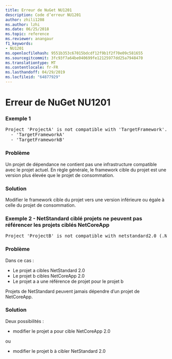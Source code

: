 ```yaml
---
title: Erreur de NuGet NU1201
description: Code d’erreur NU1201
author: zhili1208
ms.author: lzhi
ms.date: 06/25/2018
ms.topic: reference
ms.reviewer: anangaur
f1_keywords:
- NU1201
ms.openlocfilehash: 9551b353c67015bdcdf12f9b1f2f70e09c581655
ms.sourcegitcommit: 3fc93f7a64be040699fe12125977dd25a7948470
ms.translationtype: MT
ms.contentlocale: fr-FR
ms.lasthandoff: 04/29/2019
ms.locfileid: "64877929"
---
```

# <a name="nuget-error-nu1201"></a>Erreur de NuGet NU1201

### <a name="example-1"></a>Exemple 1
<pre>Project 'ProjectA' is not compatible with 'TargetFramework'. Project 'ProjectA' supports:<br/>  - 'TargetFrameworkA'<br/>  - 'TargetFrameworkB'</pre>

### <a name="issue"></a>Problème
Un projet de dépendance ne contient pas une infrastructure compatible avec le projet actuel. En règle générale, le framework cible du projet est une version plus élevée que le projet de consommation.

### <a name="solution"></a>Solution
Modifier le framework cible du projet vers une version inférieure ou égale à celle du projet de consommation.

### <a name="example-2---netstandard-targetted-projects-cannot-reference-netcoreapp-targetted-projects"></a>Exemple 2 - NetStandard ciblé projets ne peuvent pas référencer les projets ciblés NetCoreApp
<pre>Project 'ProjectB' is not compatible with netstandard2.0 (.NETStandard,Version=v2.0). Project 'ProjectB' supports: netcoreapp2.0 (.NETCoreApp,Version=v2.0)</pre>

### <a name="issue"></a>Problème 
Dans ce cas :
- Le projet a cibles NetStandard 2.0
- Le projet b cibles NetCoreApp 2.0
- Le projet a a une référence de projet pour le projet b

Projets de NetStandard peuvent jamais dépendre d’un projet de NetCoreApp.

### <a name="solution"></a>Solution
Deux possibilités :
- modifier le projet a pour cible NetCoreApp 2.0

ou

- modifier le projet b à cibler NetStandard 2.0

